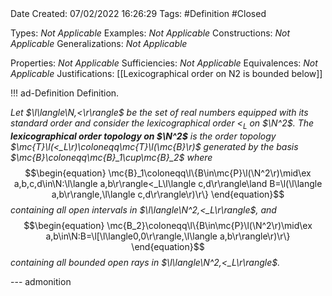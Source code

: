 <br />
<br />

Date Created: 07/02/2022 16:26:29
Tags: #Definition #Closed 

Types: _Not Applicable_
Examples: _Not Applicable_
Constructions: _Not Applicable_
Generalizations: _Not Applicable_

Properties: _Not Applicable_
Sufficiencies: _Not Applicable_
Equivalences: _Not Applicable_
Justifications: [[Lexicographical order on N2 is bounded below]]

!!! ad-Definition Definition.

_Let $\l\langle\N,<\r\rangle$ be the set of real numbers equipped with its standard order and consider the lexicographical order $<_L$ on $\N^2$. The **lexicographical order topology on $\N^2$** is the order topology $\mc{T}\l(<_L\r)\coloneqq\mc{T}\l(\mc{B}\r)$ generated by the basis $\mc{B}\coloneqq\mc{B}_1\cup\mc{B}_2$ where_
$$\begin{equation}
    \mc{B}_1\coloneqq\l\{B\in\mc{P}\l(\N^2\r)\mid\ex a,b,c,d\in\N:\l\langle a,b\r\rangle<_L\l\langle c,d\r\rangle\land B=\l(\l\langle a,b\r\rangle,\l\langle c,d\r\rangle\r)\r\}
\end{equation}$$
_containing all open intervals in $\l\langle\N^2,<_L\r\rangle$, and_
$$\begin{equation}
    \mc{B_2}\coloneqq\l\{B\in\mc{P}\l(\N^2\r)\mid\ex a,b\in\N:B=\l[\l\langle0,0\r\rangle,\l\langle a,b\r\rangle\r)\r\}
\end{equation}$$
_containing all bounded open rays in $\l\langle\N^2,<_L\r\rangle$._

--- admonition

